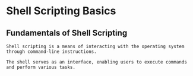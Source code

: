 # Shell Scripting Basics

## Fundamentals of Shell Scripting
```
Shell scripting is a means of interacting with the operating system through command-line instructions.

The shell serves as an interface, enabling users to execute commands and perform various tasks.
```
